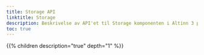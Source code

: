```yaml
---
title: Storage API
linktitle: Storage
description: Beskrivelse av API'et til Storage komponenten i Altinn 3 platformen.
toc: true
---
```


{{% children description="true" depth="1" %}}